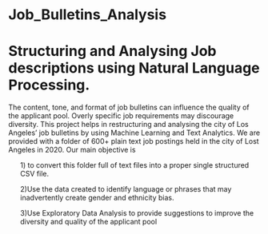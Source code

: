 # Job_Bulletins_Analysis
<h1>Structuring and Analysing Job
descriptions using Natural Language Processing.</h1>

<p>The content, tone, and format of job bulletins can influence the quality of the applicant pool. Overly specific job requirements may discourage diversity. This project helps in restructuring and analysing the city of Los Angeles’ job bulletins by using Machine Learning and Text Analytics. We are provided with a folder of 600+ plain text job postings held in the city of Lost Angeles in 2020. Our main objective is 
<ul>1) to convert this folder full of text files into a proper single structured CSV file.</ul>
<ul>2)Use the data created to identify language or phrases that may inadvertently create gender and ethnicity bias.</ul> 
<ul>3)Use Exploratory Data Analysis to provide suggestions to improve the diversity and quality of the applicant pool </ul>
</p>
